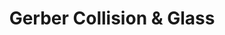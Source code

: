 ---
title: "Gerber Collision & Glass"
url: /chicago/gerber-collision-and-glass-north-western-avenue/
shop: car repair
---